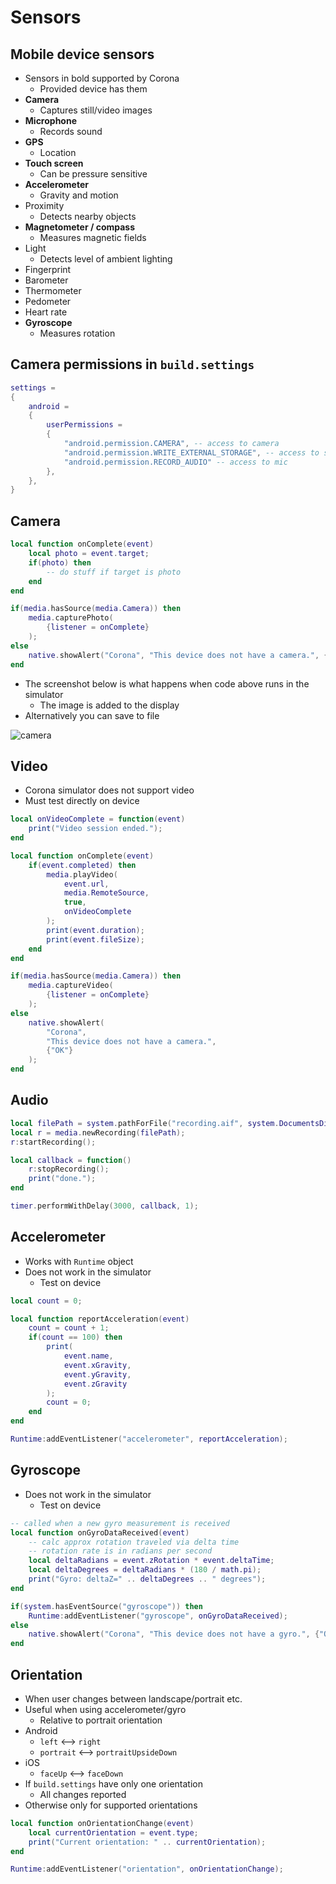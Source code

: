 # Sensors

## Mobile device sensors

- Sensors in bold supported by Corona
    - Provided device has them
- **Camera**
    - Captures still/video images
- **Microphone**
    - Records sound
- **GPS**
    - Location
- **Touch screen**
    - Can be pressure sensitive
- **Accelerometer**
    - Gravity and motion
- Proximity
    - Detects nearby objects
- **Magnetometer / compass**
    - Measures magnetic fields
- Light
    - Detects level of ambient lighting
- Fingerprint
- Barometer
- Thermometer
- Pedometer
- Heart rate
- **Gyroscope**
    - Measures rotation

## Camera permissions in `build.settings`

``` lua
settings =
{
    android =
    {
        userPermissions =
        {
            "android.permission.CAMERA", -- access to camera
            "android.permission.WRITE_EXTERNAL_STORAGE", -- access to storage
            "android.permission.RECORD_AUDIO" -- access to mic
        },
    },
}
```

## Camera

``` lua
local function onComplete(event)
    local photo = event.target;
    if(photo) then
        -- do stuff if target is photo
    end
end

if(media.hasSource(media.Camera)) then
    media.capturePhoto(
        {listener = onComplete}
    );
else
    native.showAlert("Corona", "This device does not have a camera.", {"OK"});
end
```

- The screenshot below is what happens when code above runs in the simulator
    - The image is added to the display
- Alternatively you can save to file

![camera](https://snag.gy/hLNqG2.jpg)

## Video

- Corona simulator does not support video
- Must test directly on device

``` lua
local onVideoComplete = function(event)
    print("Video session ended.");
end

local function onComplete(event)
    if(event.completed) then
        media.playVideo(
            event.url,
            media.RemoteSource,
            true,
            onVideoComplete
        );
        print(event.duration);
        print(event.fileSize);
    end
end

if(media.hasSource(media.Camera)) then
    media.captureVideo(
        {listener = onComplete}
    );
else
    native.showAlert(
        "Corona", 
        "This device does not have a camera.",
        {"OK"}
    );
end
```

## Audio

``` lua
local filePath = system.pathForFile("recording.aif", system.DocumentsDirectory);
local r = media.newRecording(filePath);
r:startRecording();

local callback = function()
    r:stopRecording();
    print("done.");
end

timer.performWithDelay(3000, callback, 1);
```

## Accelerometer

- Works with `Runtime` object
- Does not work in the simulator
    - Test on device

``` lua
local count = 0;

local function reportAcceleration(event)
    count = count + 1;
    if(count == 100) then
        print(
            event.name,
            event.xGravity,
            event.yGravity,
            event.zGravity
        );
        count = 0;
    end
end

Runtime:addEventListener("accelerometer", reportAcceleration);
```

## Gyroscope

- Does not work in the simulator
    - Test on device

``` lua
-- called when a new gyro measurement is received
local function onGyroDataReceived(event)
    -- calc approx rotation traveled via delta time
    -- rotation rate is in radians per second
    local deltaRadians = event.zRotation * event.deltaTime;
    local deltaDegrees = deltaRadians * (180 / math.pi);
    print("Gyro: deltaZ=" .. deltaDegrees .. " degrees");
end

if(system.hasEventSource("gyroscope")) then
    Runtime:addEventListener("gyroscope", onGyroDataReceived);
else
    native.showAlert("Corona", "This device does not have a gyro.", {"OK"});
end
```

## Orientation

- When user changes between landscape/portrait etc.
- Useful when using accelerometer/gyro
    - Relative to portrait orientation
- Android
    - `left` <--> `right`
    - `portrait` <--> `portraitUpsideDown`
- iOS
    - `faceUp` <--> `faceDown`
- If `build.settings` have only one orientation
    - All changes reported
- Otherwise only for supported orientations

``` lua
local function onOrientationChange(event)
    local currentOrientation = event.type;
    print("Current orientation: " .. currentOrientation);
end

Runtime:addEventListener("orientation", onOrientationChange);
```
    